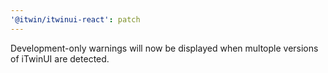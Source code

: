 ```yaml
---
'@itwin/itwinui-react': patch
---
```


Development-only warnings will now be displayed when multople versions of iTwinUI are detected.
